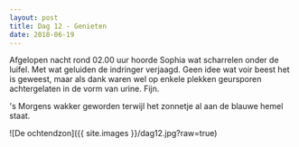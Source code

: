 ```yaml
---
layout: post
title: Dag 12 - Genieten
date: 2018-06-19
---
```

Afgelopen nacht rond 02.00 uur hoorde Sophia wat scharrelen onder de luifel. Met wat geluiden de indringer verjaagd. Geen idee wat voir beest het is geweest, maar als dank waren wel op enkele plekken geursporen achtergelaten in de vorm van urine. Fijn.

's Morgens wakker geworden terwijl het zonnetje al aan de blauwe hemel staat.


![De ochtendzon]({{ site.images }}/dag12.jpg?raw=true)
